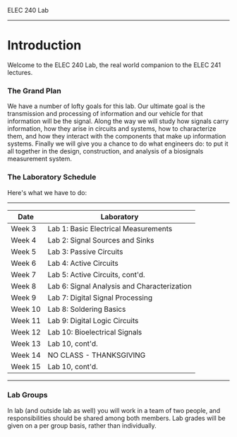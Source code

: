 ELEC 240 Lab

------------------------------------------------------------------------

Introduction
============

Welcome to the ELEC 240 Lab, the real world companion to the ELEC 241
lectures.

### The Grand Plan

We have a number of lofty goals for this lab. Our ultimate goal is the
transmission and processing of information and our vehicle for that
information will be the signal. Along the way we will study how signals
carry information, how they arise in circuits and systems, how to
characterize them, and how they interact with the components that make
up information systems. Finally we will give you a chance to do what
engineers do: to put it all together in the design, construction, and
analysis of a biosignals measurement system.

### The Laboratory Schedule

Here's what we have to do:

------------------------------------------------------------------------

| **Date**  | **Laboratory** |
| --------  | -------------- |
|   Week 3  |   Lab 1: Basic Electrical Measurements |
|   Week 4  |   Lab 2: Signal Sources and Sinks |
|   Week 5  |   Lab 3: Passive Circuits |
|   Week 6  |   Lab 4: Active Circuits |
|   Week 7  |   Lab 5: Active Circuits, cont'd. |
|   Week 8  |   Lab 6: Signal Analysis and Characterization |
|   Week 9  |   Lab 7: Digital Signal Processing |
|   Week 10 |   Lab 8: Soldering Basics |
|   Week 11 |   Lab 9: Digital Logic Circuits |
|   Week 12 |   Lab 10: Bioelectrical Signals |
|   Week 13 |   Lab 10, cont'd. |
|   Week 14 |   NO CLASS - THANKSGIVING |
|   Week 15 |   Lab 10, cont'd. |

------------------------------------------------------------------------

### Lab Groups

In lab (and outside lab as well) you will work in a team of two people,
and responsibilities should be shared among both members. Lab grades
will be given on a per group basis, rather than individually.
